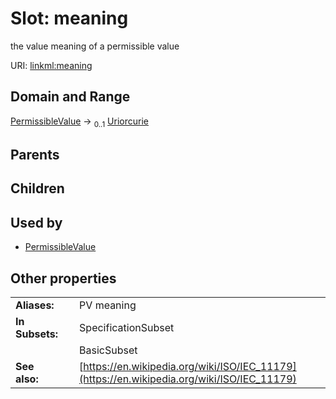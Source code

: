 
# Slot: meaning

the value meaning of a permissible value

URI: [linkml:meaning](https://w3id.org/linkml/meaning)


## Domain and Range

[PermissibleValue](PermissibleValue.md) &#8594;  <sub>0..1</sub> [Uriorcurie](types/Uriorcurie.md)

## Parents


## Children


## Used by

 * [PermissibleValue](PermissibleValue.md)

## Other properties

|  |  |  |
| --- | --- | --- |
| **Aliases:** | | PV meaning |
| **In Subsets:** | | SpecificationSubset |
|  | | BasicSubset |
| **See also:** | | [https://en.wikipedia.org/wiki/ISO/IEC_11179](https://en.wikipedia.org/wiki/ISO/IEC_11179) |